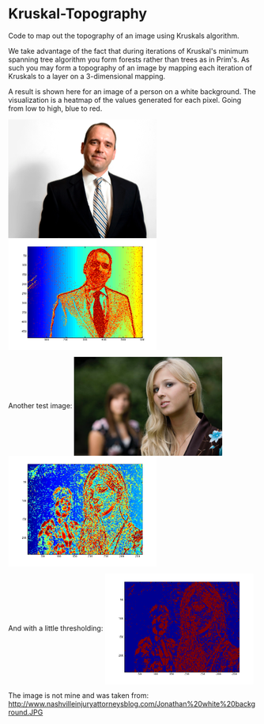 Kruskal-Topography
==================
Code to map out the topography of an image using Kruskals algorithm. 

We take advantage of the fact that during iterations of Kruskal's minimum spanning tree algorithm you form forests rather than trees as in Prim's. As such you may form a topography of an image by mapping each iteration of Kruskals to a layer on a 3-dimensional mapping.

A result is shown here for an image of a person on a white background. The visualization is a heatmap of the values generated for each pixel. Going from low to high, blue to red.

<img src="/john.png" align="center" width="300px" />
<img src="/john_top.png" align="center" width="300px" />

Another test image: 
<img src="/personInFocus.png" align="center" width="300px" />
<img src="/personInFocus_top.png" align="center" width="300px" />

And with a little thresholding:
<img src="/personInFocus_top_thresholded.png" align="center" width="300px" />


The image is not mine and was taken from: http://www.nashvilleinjuryattorneysblog.com/Jonathan%20white%20background.JPG
